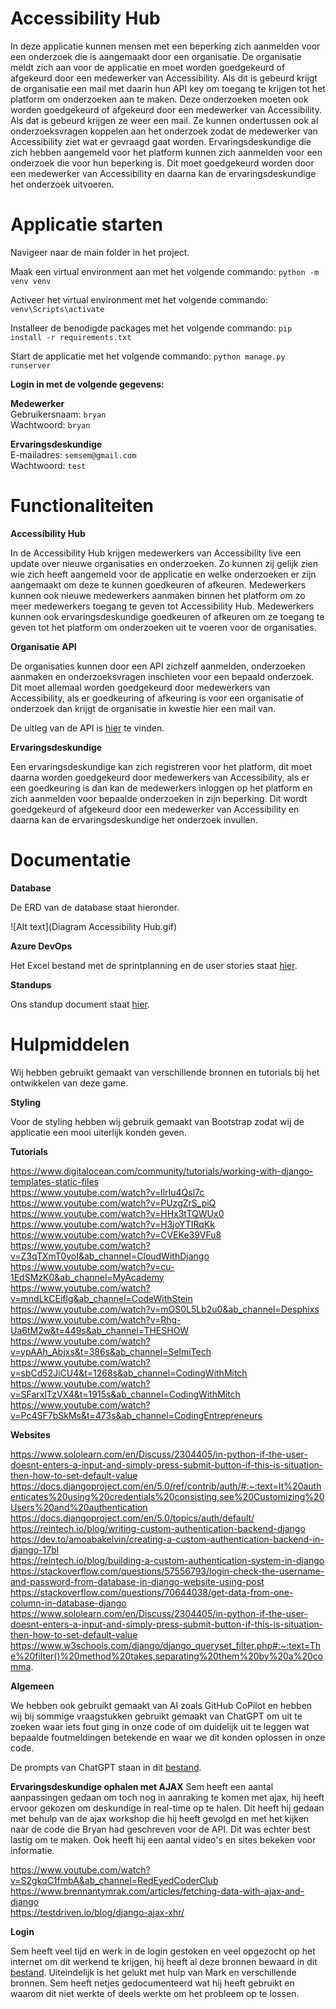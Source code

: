 # Accessibility Hub
In deze applicatie kunnen mensen met een beperking zich aanmelden voor een onderzoek die is aangemaakt door een organisatie. De organisatie meldt zich aan voor de applicatie en moet worden goedgekeurd of afgekeurd door een medewerker van Accessibility. Als dit is gebeurd krijgt de organisatie een mail met daarin hun API key om toegang te krijgen tot het platform om onderzoeken aan te maken. Deze onderzoeken moeten ook worden goedgekeurd of afgekeurd door een medewerker van Accessibility. Als dat is gebeurd krijgen ze weer een mail. Ze kunnen ondertussen ook al onderzoeksvragen koppelen aan het onderzoek zodat de medewerker van Accessibility ziet wat er gevraagd gaat worden. Ervaringsdeskundige die zich hebben aangemeld voor het platform kunnen zich aanmelden voor een onderzoek die voor hun beperking is. Dit moet goedgekeurd worden door een medewerker van Accessibility en daarna kan de ervaringsdeskundige het onderzoek uitvoeren.

# Applicatie starten

Navigeer naar de main folder in het project. <br/>

Maak een virtual environment aan met het volgende commando: ```python -m venv venv``` <br/>

Activeer het virtual environment met het volgende commando: ```venv\Scripts\activate``` <br/>

Installeer de benodigde packages met het volgende commando: ```pip install -r requirements.txt``` <br/>

Start de applicatie met het volgende commando: ```python manage.py runserver``` <br/>

<strong>Login in met de volgende gegevens:</strong> <br/>

<strong>Medewerker</strong> <br/>
Gebruikersnaam: ```bryan``` <br/>
Wachtwoord: ```bryan``` <br/>

<strong>Ervaringsdeskundige</strong> <br/>
E-mailadres: ```semsem@gmail.com``` <br/>
Wachtwoord: ```test``` <br/>

# Functionaliteiten

**Accessibility Hub** <br/>

In de Accessibility Hub krijgen medewerkers van Accessibility live een update over nieuwe organisaties en onderzoeken. Zo kunnen zij gelijk zien wie zich heeft aangemeld voor de applicatie en welke onderzoeken er zijn aangemaakt om deze te kunnen goedkeuren of afkeuren. Medewerkers kunnen ook nieuwe medewerkers aanmaken binnen het platform om zo meer medewerkers toegang te geven tot Accessibility Hub. Medewerkers kunnen ook ervaringsdeskundige goedkeuren of afkeuren om ze toegang te geven tot het platform om onderzoeken uit te voeren voor de organisaties.

**Organisatie API** <br/>

De organisaties kunnen door een API zichzelf aanmelden, onderzoeken aanmaken en onderzoeksvragen inschieten voor een bepaald onderzoek. Dit moet allemaal worden goedgekeurd door medewerkers van Accessibility, als er goedkeuring of afkeuring is voor een organisatie of onderzoek dan krijgt de organisatie in kwestie hier een mail van.

De uitleg van de API is [hier](API.md) te vinden.

**Ervaringsdeskundige** <br/>

Een ervaringsdeskundige kan zich registreren voor het platform, dit moet daarna worden goedgekeurd door medewerkers van Accessibility, als er een goedkeuring is dan kan de medewerkers inloggen op het platform en zich aanmelden voor bepaalde onderzoeken in zijn beperking. Dit wordt goedgekeurd of afgekeurd door een medewerker van Accessibility en daarna kan de ervaringsdeskundige het onderzoek invullen.

# Documentatie

**Database** <br/>

De ERD van de database staat hieronder. <br/>

![Alt text](Diagram Accessibility Hub.gif)

**Azure DevOps** <br/>

Het Excel bestand met de sprintplanning en de user stories staat [hier](1E3-ProDev-Azure-DevOps.xlsx).

**Standups** <br/>

Ons standup document staat [hier](standups.md).

# Hulpmiddelen

Wij hebben gebruikt gemaakt van verschillende bronnen en tutorials bij het ontwikkelen van deze game.

**Styling** <br/>

Voor de styling hebben wij gebruik gemaakt van Bootstrap zodat wij de applicatie een mooi uiterlijk konden geven.

**Tutorials** <br/>

https://www.digitalocean.com/community/tutorials/working-with-django-templates-static-files <br/>
https://www.youtube.com/watch?v=llrIu4Qsl7c <br/>
https://www.youtube.com/watch?v=PUzgZrS_piQ <br/>
https://www.youtube.com/watch?v=HHx3tTQWUx0 <br/>
https://www.youtube.com/watch?v=H3joYTIRqKk <br/>
https://www.youtube.com/watch?v=CVEKe39VFu8 <br/>
https://www.youtube.com/watch?v=Z3qTXmT0yoI&ab_channel=CloudWithDjango <br/>
https://www.youtube.com/watch?v=cu-1EdSMzK0&ab_channel=MyAcademy <br/>
https://www.youtube.com/watch?v=mndLkCEiflg&ab_channel=CodeWithStein <br/>
https://www.youtube.com/watch?v=mOS0L5Lb2u0&ab_channel=Desphixs <br/>
https://www.youtube.com/watch?v=Rhg-Ua6tM2w&t=449s&ab_channel=THESHOW <br/>
https://www.youtube.com/watch?v=ypAAh_Abjxs&t=386s&ab_channel=SelmiTech <br/>
https://www.youtube.com/watch?v=sbCd52JiCU4&t=1268s&ab_channel=CodingWithMitch <br/>
https://www.youtube.com/watch?v=SFarxlTzVX4&t=1915s&ab_channel=CodingWithMitch <br/>
https://www.youtube.com/watch?v=Pc4SF7bSkMs&t=473s&ab_channel=CodingEntrepreneurs <br/>

**Websites** <br/>

https://www.sololearn.com/en/Discuss/2304405/in-python-if-the-user-doesnt-enters-a-input-and-simply-press-submit-button-if-this-is-situation-then-how-to-set-default-value <br/>
https://docs.djangoproject.com/en/5.0/ref/contrib/auth/#:~:text=It%20authenticates%20using%20credentials%20consisting,see%20Customizing%20Users%20and%20authentication <br/>
https://docs.djangoproject.com/en/5.0/topics/auth/default/ <br/>
https://reintech.io/blog/writing-custom-authentication-backend-django <br/>
https://dev.to/amoabakelvin/creating-a-custom-authentication-backend-in-django-17bl <br/>
https://reintech.io/blog/building-a-custom-authentication-system-in-django <br/>
https://stackoverflow.com/questions/57556793/login-check-the-username-and-password-from-database-in-django-website-using-post <br/>
https://stackoverflow.com/questions/70644038/get-data-from-one-column-in-database-django <br/>
https://www.sololearn.com/en/Discuss/2304405/in-python-if-the-user-doesnt-enters-a-input-and-simply-press-submit-button-if-this-is-situation-then-how-to-set-default-value <br/>
https://www.w3schools.com/django/django_queryset_filter.php#:~:text=The%20filter()%20method%20takes,separating%20them%20by%20a%20comma. <br/>

**Algemeen** <br/>

We hebben ook gebruikt gemaakt van AI zoals GitHub CoPilot en hebben wij bij sommige vraagstukken gebruikt gemaakt van
ChatGPT om uit te zoeken waar iets fout ging in onze code of om duidelijk uit te leggen wat bepaalde foutmeldingen
betekende en waar we dit konden oplossen in onze code. 

De prompts van ChatGPT staan in dit [bestand](chatgpt.md).

**Ervaringsdeskundige ophalen met AJAX**
Sem heeft een aantal aanpassingen gedaan om toch nog in aanraking te komen met ajax, hij heeft ervoor gekozen om deskundige in real-time op te halen. Dit heeft hij gedaan met behulp van de ajax workshop die hij heeft gevolgd en met het kijken naar de code die Bryan had geschreven voor de API. Dit was echter best lastig om te maken. Ook heeft hij een aantal video's en sites bekeken voor informatie. 

https://www.youtube.com/watch?v=S2gkqC1fmbA&ab_channel=RedEyedCoderClub <br/>
https://www.brennantymrak.com/articles/fetching-data-with-ajax-and-django <br/>
https://testdriven.io/blog/django-ajax-xhr/ <br/>

**Login** <br/>

Sem heeft veel tijd en werk in de login gestoken en veel opgezocht op het internet om dit werkend te krijgen, hij heeft al deze bronnen bewaard in dit [bestand](login.md). Uiteindelijk is het gelukt met hulp van Mark en verschillende bronnen. Sem heeft netjes gedocumenteerd wat hij heeft gebruikt en waarom dit niet werkte of deels werkte om het probleem op te lossen.
